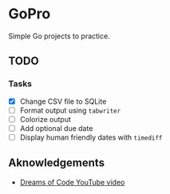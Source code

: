 # GoPro

Simple Go projects to practice.

## TODO

### Tasks

- [x] Change CSV file to SQLite
- [ ] Format output using `tabwriter`
- [ ] Colorize output
- [ ] Add optional due date
- [ ] Display human friendly dates with `timediff`

## Aknowledgements

- [Dreams of Code YouTube video](https://youtu.be/gXmznGEW9vo?si=p1nQa3W_12A3vuEI)
